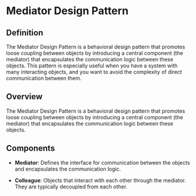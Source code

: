 # Mediator Design Pattern

## Definition 
The Mediator Design Pattern is a behavioral design pattern that promotes loose coupling between objects by introducing a central component (the mediator) that encapsulates the communication logic between these objects. This pattern is especially useful when you have a system with many interacting objects, and you want to avoid the complexity of direct communication between them.

## Overview

The Mediator Design Pattern is a behavioral design pattern that promotes loose coupling between objects by introducing a central component (the mediator) that encapsulates the communication logic between these objects.

## Components

- **Mediator**: Defines the interface for communication between the objects and encapsulates the communication logic.
  
- **Colleague**: Objects that interact with each other through the mediator. They are typically decoupled from each other.


